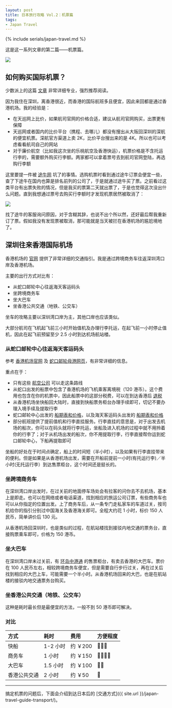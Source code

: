 ```yaml
---
layout: post
title: 日本旅行攻略 Vol.2：机票篇
tags: 
- Japan Travel
---
```


{% include serials/japan-travel.md %}

这是这一系列文章的第二篇——机票篇。

<!--more-->

<img src="{{ site.image_cdn }}/images/2019/09/japan-1.jpg" />

## 如何购买国际机票？

少数派上的这篇 [文章][sspai-post] 非常详细专业，强烈推荐阅读。

因为我住在深圳，离香港很近，而香港的国际航班多且便宜，因此来回都是通过香港机场。我的经验是：

* 在天巡网上比价，如果航司官网的价格合适，建议从航司官网购买，出票更有保障
* 天巡网或者国内的比价平台（携程、去哪儿）都没有搜出从大阪回深圳的深航的便宜机票。深航官方渠道上卖 2K，比价平台搜出来的是 4K。所以也可以考虑看看航司自己的网站
* 对于廉价航空（比如我这次坐的乐桃航空及香港快运），机票价格是不含托运行李的，需要额外购买行李额。两家都可以拿着票号去到航司官网登陆，再选购行李额

这里要提一件被 [途牛网](http://www.tuniu.com/) 坑了的事情。选购机票时看到通过途牛订票会便宜一些，查了下途牛在国内也算是排名前列的公司了，于是就通过途牛买了票。之前看过这类平台有出票失败的情况，但是我买的票第二天就出票了，于是也觉得这次没出什么问题。直到我想通过票号去购买行李额时才发现机票居然被取消了：

<img src="{{ site.image_cdn }}/images/2019/09/flight-ticket-cancelled.png" />

找了途牛的客服询问原因，对于含糊其辞，也说不出个所以然，还好最后帮我重新订了票。假如我没有发现票被取消，那可能就是当天被拦在香港机场的尴尬境地了。

[sspai-post]: https://sspai.com/post/44189

## 深圳往来香港国际机场

香港机场的 [官网][hk-airport] 提供了非常详细的交通指引。我是通过跨境商务车往返深圳湾口岸及香港机场。

主要的出行方式对比有：

* 从蛇口邮轮中心往返海天客运码头
* 坐跨境商务车
* 坐大巴车
* 坐香港公共交通（地铁、公交车）

坐车的攻略主要以深圳湾口岸为主，其他口岸也应该类似。

大部分航司在飞机起飞前三小时开始值机及办理行李托运，在起飞前一小时停止值机，因此在起飞前预留至少 2.5 小时到达机场航站楼。

### 从蛇口邮轮中心往返海天客运码头

参考 [香港机场官网][hk-airport-ferry-transfer] 及 [蛇口邮轮母港网页][shekou-cruise-homeport-website]，有非常详细的信息。

重点在于：

* 只有这些 [航空公司][ferry-supported-airline] 可以走这条路线
* 从蛇口出发的船票中包含了香港机场的飞机乘客离境税（120 港币）。这个费用也包含在你的机票中，因此船票中的这部分税费，可以在到达香港后 [退税][tax-refund]
* 从香港机场坐快船回大陆时，直接到快船票务柜台办理手续即可，切记不要办理入境手续及提取行李
* 蛇口邮轮中心出发的 [船期表和价格][shekou-ticket]，以及海天客运码头出发的 [船期表和价格][haitian-ticket]
* 部分航班提供了提前值机和行李直挂服务。行李直挂的意思是，对于出发去机场的船次，你可以在码头就将行李托运，坐船及进入机场的过程中就不用拎着你的行李了；对于从机场出发的船次，你不用提取行李，行李直接帮你运到蛇口邮轮中心，下船再提取即可

坐船的好处在于时间点确定，船上的时间短（半小时），以及如果有行李直挂带来的便利。但是如果是从香港机场出发，需要在开船前提前一小时(有托运行李)／半小时(无托运行李）到达售票柜台，这个时间还是挺长的。

[hk-airport]: https://www.hongkongairport.com/sc/transport/mainland-connection/
[hk-airport-ferry-transfer]: https://www.hongkongairport.com/sc/transport/mainland-connection/ferry-transfer.page#1
[shekou-cruise-homeport-website]: https://www.cmskchp.com/common?code=CCXZ&firstCode=JCXXZ&secondCode=LYHKGSMD
[ferry-supported-airline]: https://www.hongkongairport.com/sc/transport/mainland-connection/participating-airlines-list.page
[tax-refund]: https://www.hongkongairport.com/sc/transport/mainland-connection/ferry-transfer.page#5
[shekou-ticket]: https://www.cmskchp.com/ticketPrice
[haitian-ticket]: http://www.cksp.com.hk/zh-HK/route/hk_from_guangdong_and_macao/shipingline_price_hk_m

### 坐跨境商务车

在深圳湾口岸出发时，在过关前的地面停车场处会有拉客的问你去不去机场，基本上是即走。也可以在网络或者电话渠道，找到相应的旅运公司订票，有些商务车也可以从你指定的位置出发。上了商务车后，从一条专门走私家车的车道过关，按司机给你的指引分别过中国海关及香港海关即可。全程大约花 1 小时，标价 150 人民币，简单讲价后 130 元。

从香港机场回深圳时，也是类似的过程，在航站楼找到接驳内地交通的票务台，直接购票乘车即可，价格为 150 港币。

### 坐大巴车

在深圳湾口岸未过关前，有 [环岛中港通][til-website] 的售票柜台，有卖去香港的大巴车。票价在 100 人民币左右，相较跨境商务车便宜，但是需要自行步行过关，再在过关后找到相应的大巴上车，可能需要一个半小时。从香港机场回来的大巴，也是在航站楼的接驳内地交通票务台购买。

[til-website]: https://www.tilchinalink.com/

### 坐香港公共交通（地铁、公交车）

这种是耗时最长但是最便宜的方法，一般不到 50 港币即可解决。

### 对比

|方式 |耗时| 费用|方便程度|
|:---|:---|:---|:---|
|快船|1-2 小时|约 ￥200|💛💛💛|
|商务车|1 小时|约 ￥150|💛💛💛💛|
|大巴车|1.5 小时|约 ￥100|💛💛|
|香港公共交通|2 小时|约 ￥50|💛|

---

搞定机票的问题后，下面会介绍到达日本后的 [交通方式]({{ site.url }}/japan-travel-guide-transport/)。
